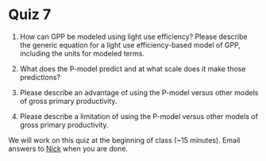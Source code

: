 # Quiz 7

1. How can GPP be modeled using light use efficiency? Please describe the generic equation for
a light use efficiency-based model of GPP, including the units for modeled terms.

2. What does the P-model predict and at what scale does it make those predictions?

3. Please describe an advantage of using the P-model versus other models of gross primary productivity.

4. Please describe a limitation of using the P-model versus other models of gross primary productivity.

We will work on this quiz at the beginning of class (~15 minutes).
Email answers to [Nick](emailto:nick.smith@ttu.edu) when you are done.